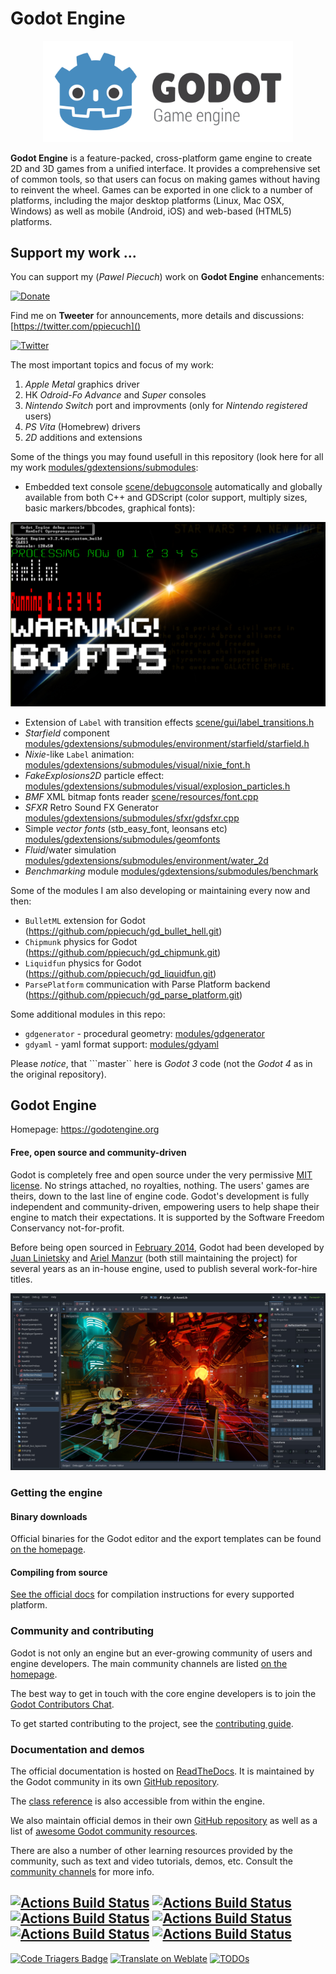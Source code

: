 # Godot Engine

<p align="center">
  <a href="https://godotengine.org">
    <img src="logo_outlined.svg" width="400" alt="Godot Engine logo">
  </a>
</p>

**Godot Engine** is a feature-packed, cross-platform game engine to create 2D and
3D games from a unified interface. It provides a comprehensive set of common
tools, so that users can focus on making games without having to reinvent the
wheel. Games can be exported in one click to a number of platforms, including
the major desktop platforms (Linux, Mac OSX, Windows) as well as mobile
(Android, iOS) and web-based (HTML5) platforms.

## Support my work ...

You can support my (_Pawel Piecuch_) work on __Godot Engine__ enhancements:

[![Donate](https://img.shields.io/badge/Donate-PayPal-green.svg)](https://www.paypal.com/donate?business=6QXS8MBPKBTTN&item_name=Improving+and+enhancing+Godot+Engine.&currency_code=USD)

Find me on **Tweeter** for announcements, more details and discussions: [https://twitter.com/ppiecuch]()

[![Twitter](https://img.shields.io/twitter/url/https/twitter.com/ppiecuch.svg?style=social&label=Follow%20%40ppiecuch)](https://twitter.com/ppiecuch)


The most important topics and focus of my work:

  1. _Apple Metal_ graphics driver
  2. HK _Odroid-Fo Advance_ and _Super_ consoles
  3. _Nintendo Switch_ port and improvments (only for _Nintendo registered_ users)
  4.  _PS Vita_ (Homebrew) drivers
  5. _2D_ additions and extensions

Some of the things you may found usefull in this repository (look here for all my work [modules/gdextensions/submodules](modules/gdextensions/submodules):

  * Embedded text console [scene/debugconsole](scene/debugconsole) automatically and globally available from both C++ and GDScript (color support, multiply sizes, basic markers/bbcodes, graphical fonts):

  ![Godot Console](modules/gdextensions/_promo/fig-fonts-in-console-small.png)

  * Extension of ```Label``` with transition effects [scene/gui/label_transitions.h](scene/gui/label_transitions.h)
  * *Starfield* component [modules/gdextensions/submodules/environment/starfield/starfield.h](modules/gdextensions/submodules/environment/starfield/starfield.h)
  * _Nixie_-like ```Label``` animation: [modules/gdextensions/submodules/visual/nixie_font.h](modules/gdextensions/submodules/visual/nixie_font.h)
  * _FakeExplosions2D_ particle effect: [modules/gdextensions/submodules/visual/explosion_particles.h](modules/gdextensions/submodules/visual/explosion_particles.h)
  * _BMF_ XML bitmap fonts reader [scene/resources/font.cpp](https://github.com/ppiecuch/godot/blob/master/scene/resources/font.cpp#L211)
  * _SFXR_ Retro Sound FX Generator [modules/gdextensions/submodules/sfxr/gdsfxr.cpp](modules/gdextensions/submodules/sfxr/gdsfxr.cpp)
  * Simple _vector fonts_ (stb_easy_font, leonsans etc) [modules/gdextensions/submodules/geomfonts](modules/gdextensions/submodules/geomfonts)
  * _Fluid_/water simulation [modules/gdextensions/submodules/environment/water_2d](modules/gdextensions/submodules/environment/water_2d)
  * _Benchmarking_ module [modules/gdextensions/submodules/benchmark](modules/gdextensions/submodules/benchmark)

Some of the modules I am also developing or maintaining every now and then:

  * ```BulletML``` extension for Godot (https://github.com/ppiecuch/gd_bullet_hell.git)
  * ```Chipmunk``` physics for Godot (https://github.com/ppiecuch/gd_chipmunk.git)
  * ```Liquidfun``` physics for Godot (https://github.com/ppiecuch/gd_liquidfun.git)
  * ```ParsePlatform``` communication with Parse Platform backend (https://github.com/ppiecuch/gd_parse_platform.git)

Some additional modules in this repo:
  * ```gdgenerator``` - procedural geometry: [modules/gdgenerator](modules/gdgenerator)
  * ```gdyaml``` - yaml format support: [modules/gdyaml](modules/gdyaml)

Please *notice*, that ```master`` here is _Godot 3_ code (not the _Godot 4_ as in the original repository).

## Godot Engine

Homepage: https://godotengine.org

#### Free, open source and community-driven

Godot is completely free and open source under the very permissive [MIT license](https://godotengine.org/license).
No strings attached, no royalties, nothing. The users' games are theirs, down
to the last line of engine code. Godot's development is fully independent and
community-driven, empowering users to help shape their engine to match their
expectations. It is supported by the Software Freedom Conservancy
not-for-profit.

Before being open sourced in [February 2014](https://github.com/godotengine/godot/commit/0b806ee0fc9097fa7bda7ac0109191c9c5e0a1ac),
Godot had been developed by [Juan Linietsky](https://github.com/reduz) and
[Ariel Manzur](https://github.com/punto-) (both still maintaining the project) for several
years as an in-house engine, used to publish several work-for-hire titles.

![Screenshot of a 3D scene in the Godot Engine editor](https://raw.githubusercontent.com/godotengine/godot-design/master/screenshots/editor_tps_demo_1920x1080.jpg)

### Getting the engine

#### Binary downloads

Official binaries for the Godot editor and the export templates can be found
[on the homepage](https://godotengine.org/download).

#### Compiling from source

[See the official docs](https://docs.godotengine.org/en/latest/development/compiling/)
for compilation instructions for every supported platform.

### Community and contributing

Godot is not only an engine but an ever-growing community of users and engine
developers. The main community channels are listed [on the homepage](https://godotengine.org/community).

The best way to get in touch with the core engine developers is to join the
[Godot Contributors Chat](https://chat.godotengine.org).

To get started contributing to the project, see the [contributing guide](CONTRIBUTING.md).

### Documentation and demos

The official documentation is hosted on [ReadTheDocs](https://docs.godotengine.org).
It is maintained by the Godot community in its own [GitHub repository](https://github.com/godotengine/godot-docs).

The [class reference](https://docs.godotengine.org/en/latest/classes/)
is also accessible from within the engine.

We also maintain official demos in their own [GitHub repository](https://github.com/godotengine/godot-demo-projects)
as well as a list of [awesome Godot community resources](https://github.com/godotengine/awesome-godot).

There are also a number of other learning resources provided by the community,
such as text and video tutorials, demos, etc. Consult the [community channels](https://godotengine.org/community)
for more info.


[![Actions Build Status](https://github.com/ppiecuch/godot/actions/workflows/runner.yml/badge.svg?branch=3.x)](https://github.com/ppiecuch/godot/actions/workflows/runner.yml)
[![Actions Build Status](https://github.com/ppiecuch/godot/actions/workflows/static_checks.yml/badge.svg?branch=3.x)](https://github.com/ppiecuch/godot/actions/workflows/static_checks.yml)
[![Actions Build Status](https://github.com/ppiecuch/godot/actions/workflows/macos_builds.yml/badge.svg?branch=3.x)](https://github.com/ppiecuch/godot/actions/workflows/macos_builds.yml)
[![Actions Build Status](https://github.com/ppiecuch/godot/actions/workflows/linux_builds.yml/badge.svg?branch=3.x)](https://github.com/ppiecuch/godot/actions/workflows/linux_builds.yml)
[![Actions Build Status](https://github.com/ppiecuch/godot/actions/workflows/android_builds.yml/badge.svg?branch=3.x)](https://github.com/ppiecuch/godot/actions/workflows/android_builds.yml)
[![Actions Build Status](https://github.com/ppiecuch/godot/actions/workflows/retro_devices_build.yml/badge.svg?branch=3.x)](https://github.com/ppiecuch/godot/actions/workflows/retro_devices_build.yml)
---
[![Code Triagers Badge](https://www.codetriage.com/godotengine/godot/badges/users.svg)](https://www.codetriage.com/godotengine/godot)
[![Translate on Weblate](https://hosted.weblate.org/widgets/godot-engine/-/godot/svg-badge.svg)](https://hosted.weblate.org/engage/godot-engine/?utm_source=widget)
[![TODOs](https://badgen.net/https/api.tickgit.com/badgen/github.com/godotengine/godot)](https://www.tickgit.com/browse?repo=github.com/godotengine/godot)
